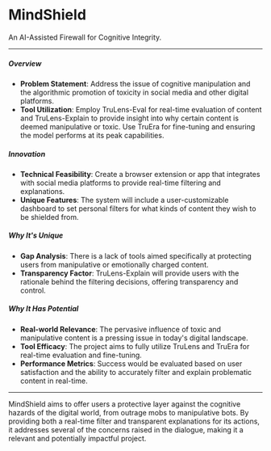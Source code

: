 # MindShield
An AI-Assisted Firewall for Cognitive Integrity.

---

##### Overview
- **Problem Statement**: Address the issue of cognitive manipulation and the algorithmic promotion of toxicity in social media and other digital platforms.
- **Tool Utilization**: Employ TruLens-Eval for real-time evaluation of content and TruLens-Explain to provide insight into why certain content is deemed manipulative or toxic. Use TruEra for fine-tuning and ensuring the model performs at its peak capabilities.

##### Innovation
- **Technical Feasibility**: Create a browser extension or app that integrates with social media platforms to provide real-time filtering and explanations.
- **Unique Features**: The system will include a user-customizable dashboard to set personal filters for what kinds of content they wish to be shielded from.

##### Why It's Unique
- **Gap Analysis**: There is a lack of tools aimed specifically at protecting users from manipulative or emotionally charged content.
- **Transparency Factor**: TruLens-Explain will provide users with the rationale behind the filtering decisions, offering transparency and control.

##### Why It Has Potential
- **Real-world Relevance**: The pervasive influence of toxic and manipulative content is a pressing issue in today's digital landscape.
- **Tool Efficacy**: The project aims to fully utilize TruLens and TruEra for real-time evaluation and fine-tuning.
- **Performance Metrics**: Success would be evaluated based on user satisfaction and the ability to accurately filter and explain problematic content in real-time.

---

MindShield aims to offer users a protective layer against the cognitive hazards of the digital world, from outrage mobs to manipulative bots. By providing both a real-time filter and transparent explanations for its actions, it addresses several of the concerns raised in the dialogue, making it a relevant and potentially impactful project.
